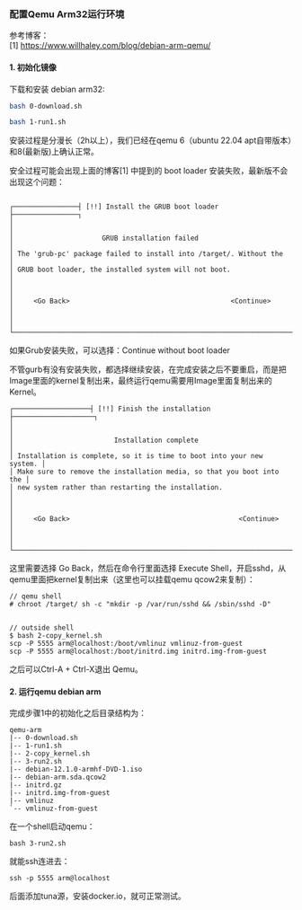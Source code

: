 
### 配置Qemu Arm32运行环境
参考博客：  
[1] https://www.willhaley.com/blog/debian-arm-qemu/ 


#### 1. 初始化镜像

下载和安装 debian arm32:
``` bash
bash 0-download.sh

bash 1-run1.sh
```

安装过程是分漫长（2h以上），我们已经在qemu 6（ubuntu 22.04 apt自带版本）和8(最新版)上确认正常。  

安全过程可能会出现上面的博客[1] 中提到的 boot loader 安装失败，最新版不会出现这个问题：   
``` text

┌────────────────┤ [!!] Install the GRUB boot loader ├────────────────┐
│                                                                     │
│                      GRUB installation failed                       │
│ The 'grub-pc' package failed to install into /target/. Without the  │
│ GRUB boot loader, the installed system will not boot.               │
│                                                                     │
│     <Go Back>                                        <Continue>     │
│                                                                     │
└─────────────────────────────────────────────────────────────────────┘
```   

如果Grub安装失败，可以选择：Continue without boot loader



不管gurb有没有安装失败，都选择继续安装，在完成安装之后不要重启，而是把Image里面的kernel复制出来，最终运行qemu需要用Image里面复制出来的Kernel。  

``` text
┌───────────────────┤ [!!] Finish the installation ├────────────────────┐
│                                                                       │
│                         Installation complete                         │
│ Installation is complete, so it is time to boot into your new system. │
│ Make sure to remove the installation media, so that you boot into the │
│ new system rather than restarting the installation.                   │
│                                                                       │
│     <Go Back>                                          <Continue>     │
│                                                                       │
└───────────────────────────────────────────────────────────────────────┘
```   
这里需要选择 Go Back，然后在命令行里面选择 Execute Shell，开启sshd，从qemu里面把kernel复制出来（这里也可以挂载qemu qcow2来复制）：

```
// qemu shell
# chroot /target/ sh -c "mkdir -p /var/run/sshd && /sbin/sshd -D"


// outside shell
$ bash 2-copy_kernel.sh
scp -P 5555 arm@localhost:/boot/vmlinuz vmlinuz-from-guest
scp -P 5555 arm@localhost:/boot/initrd.img initrd.img-from-guest
```
之后可以Ctrl-A + Ctrl-X退出 Qemu。  

#### 2. 运行qemu debian arm
完成步骤1中的初始化之后目录结构为：
```
qemu-arm
|-- 0-download.sh
|-- 1-run1.sh
|-- 2-copy_kernel.sh
|-- 3-run2.sh
|-- debian-12.1.0-armhf-DVD-1.iso
|-- debian-arm.sda.qcow2
|-- initrd.gz
|-- initrd.img-from-guest
|-- vmlinuz
`-- vmlinuz-from-guest
```

在一个shell启动qemu：
```
bash 3-run2.sh
```

就能ssh连进去：  
```
ssh -p 5555 arm@localhost
```

后面添加tuna源，安装docker.io，就可正常测试。  
